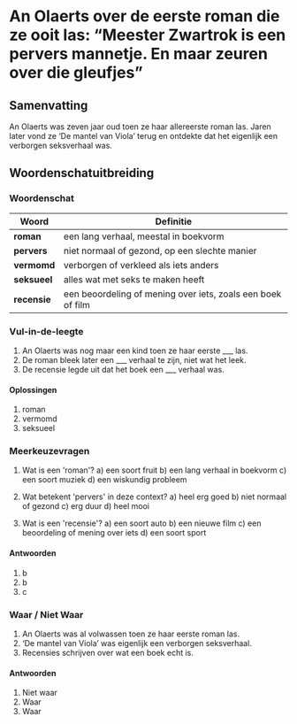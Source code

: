 # An Olaerts over de eerste roman die ze ooit las: “Meester Zwartrok is een pervers mannetje. En maar zeuren over die gleufjes”

## Samenvatting
An Olaerts was zeven jaar oud toen ze haar allereerste roman las. Jaren later vond ze ‘De mantel van Viola’ terug en ontdekte dat het eigenlijk een verborgen seksverhaal was.

## Woordenschatuitbreiding

### Woordenschat
| Woord | Definitie |
|-------|-----------|
| **roman** | een lang verhaal, meestal in boekvorm |
| **pervers** | niet normaal of gezond, op een slechte manier |
| **vermomd** | verborgen of verkleed als iets anders |
| **seksueel** | alles wat met seks te maken heeft |
| **recensie** | een beoordeling of mening over iets, zoals een boek of film |

### Vul-in-de-leegte
1. An Olaerts was nog maar een kind toen ze haar eerste ___ las.
2. De roman bleek later een ___ verhaal te zijn, niet wat het leek.
3. De recensie legde uit dat het boek een ___ verhaal was.

#### Oplossingen
1. roman
2. vermomd
3. seksueel

### Meerkeuzevragen
1. Wat is een 'roman'?
  a) een soort fruit
  b) een lang verhaal in boekvorm
  c) een soort muziek
  d) een wiskundig probleem

2. Wat betekent 'pervers' in deze context?
  a) heel erg goed
  b) niet normaal of gezond
  c) erg duur
  d) heel mooi

3. Wat is een 'recensie'?
  a) een soort auto
  b) een nieuwe film
  c) een beoordeling of mening over iets
  d) een soort sport

#### Antwoorden
1. b
2. b
3. c

### Waar / Niet Waar
1. An Olaerts was al volwassen toen ze haar eerste roman las.
2. ‘De mantel van Viola’ was eigenlijk een verborgen seksverhaal.
3. Recensies schrijven over wat een boek echt is.

#### Antwoorden
1. Niet waar
2. Waar
3. Waar
